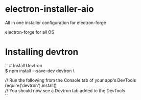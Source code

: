 # electron-installer-aio
All in one installer configuration for electron-forge


electron-forge for all OS

# Installing devtron

`` # Install Devtron \
$ npm install --save-dev devtron \

// Run the following from the Console tab of your app's DevTools \
require('devtron').install() \
// You should now see a Devtron tab added to the DevTools \
``
